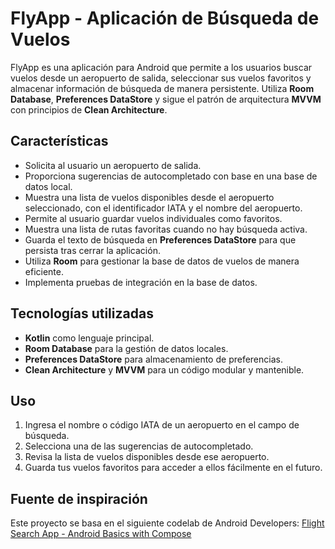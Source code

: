 # FlyApp - Aplicación de Búsqueda de Vuelos

FlyApp es una aplicación para Android que permite a los usuarios buscar vuelos desde un aeropuerto de salida, seleccionar sus vuelos favoritos y almacenar información de búsqueda de manera persistente. Utiliza **Room Database**, **Preferences DataStore** y sigue el patrón de arquitectura **MVVM** con principios de **Clean Architecture**.

## Características
- Solicita al usuario un aeropuerto de salida.
- Proporciona sugerencias de autocompletado con base en una base de datos local.
- Muestra una lista de vuelos disponibles desde el aeropuerto seleccionado, con el identificador IATA y el nombre del aeropuerto.
- Permite al usuario guardar vuelos individuales como favoritos.
- Muestra una lista de rutas favoritas cuando no hay búsqueda activa.
- Guarda el texto de búsqueda en **Preferences DataStore** para que persista tras cerrar la aplicación.
- Utiliza **Room** para gestionar la base de datos de vuelos de manera eficiente.
- Implementa pruebas de integración en la base de datos.

## Tecnologías utilizadas
- **Kotlin** como lenguaje principal.
- **Room Database** para la gestión de datos locales.
- **Preferences DataStore** para almacenamiento de preferencias.
- **Clean Architecture** y **MVVM** para un código modular y mantenible.

## Uso
1. Ingresa el nombre o código IATA de un aeropuerto en el campo de búsqueda.
2. Selecciona una de las sugerencias de autocompletado.
3. Revisa la lista de vuelos disponibles desde ese aeropuerto.
4. Guarda tus vuelos favoritos para acceder a ellos fácilmente en el futuro.

## Fuente de inspiración

Este proyecto se basa en el siguiente codelab de Android Developers:
[Flight Search App - Android Basics with Compose](https://developer.android.com/courses/pathways/android-basics-compose-unit-6-pathway-3?hl=es-419#codelab-https://developer.android.com/codelabs/basic-android-kotlin-compose-flight-search)
